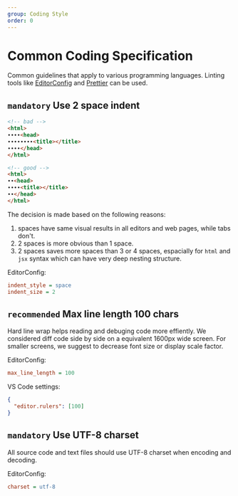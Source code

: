 ```yaml
---
group: Coding Style
order: 0
---
```


# Common Coding Specification

Common guidelines that apply to various programming languages. Linting tools like
[EditorConfig](https://editorconfig.org/) and [Prettier](https://prettier.io/) can be used.

## `mandatory` Use 2 space indent

```html
<!-- bad -->
<html>
∙∙∙∙<head>
∙∙∙∙∙∙∙∙<title></title>
∙∙∙∙</head>
</html>

<!-- good -->
<html>
∙∙<head>
∙∙∙∙<title></title>
∙∙</head>
</html>
```

The decision is made based on the following reasons:

1. spaces have same visual results in all editors and web pages, while tabs don't.
2. 2 spaces is more obvious than 1 space.
3. 2 spaces saves more spaces than 3 or 4 spaces, espacially for `html` and `jsx` syntax which can
   have very deep nesting structure.

EditorConfig:

```ini filename=".editorconfig"
indent_style = space
indent_size = 2
```

## `recommended` Max line length 100 chars

Hard line wrap helps reading and debuging code more effiently. We considered diff code side by side
on a equivalent 1600px wide screen. For smaller screens, we suggest to decrease font size or display
scale factor.

EditorConfig:

```ini filename=".editorconfig"
max_line_length = 100
```

VS Code settings:

```json filename=".vscode/settings.json"
{
  "editor.rulers": [100]
}
```

## `mandatory` Use UTF-8 charset

All source code and text files should use UTF-8 charset when encoding and decoding.

EditorConfig:

```ini filename=".editorconfig"
charset = utf-8
```
